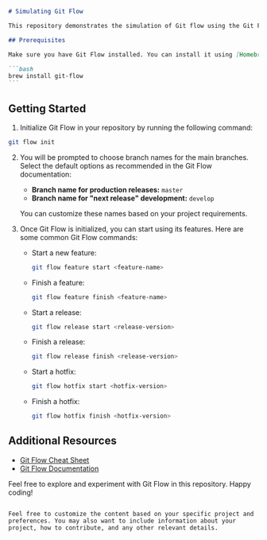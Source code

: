 ````markdown
# Simulating Git Flow

This repository demonstrates the simulation of Git flow using the Git Flow extension. Git Flow is a set of git extensions that provide high-level repository operations for Vincent Driessen's branching model. In this simulation, we'll walk through the steps to set up Git Flow in your local environment.

## Prerequisites

Make sure you have Git Flow installed. You can install it using [Homebrew](https://brew.sh/) with the following command:

```bash
brew install git-flow
```
````

## Getting Started

1. Initialize Git Flow in your repository by running the following command:

```bash
git flow init
```

2. You will be prompted to choose branch names for the main branches. Select the default options as recommended in the Git Flow documentation:

   - **Branch name for production releases:** `master`
   - **Branch name for "next release" development:** `develop`

   You can customize these names based on your project requirements.

3. Once Git Flow is initialized, you can start using its features. Here are some common Git Flow commands:

   - Start a new feature:

     ```bash
     git flow feature start <feature-name>
     ```

   - Finish a feature:

     ```bash
     git flow feature finish <feature-name>
     ```

   - Start a release:

     ```bash
     git flow release start <release-version>
     ```

   - Finish a release:

     ```bash
     git flow release finish <release-version>
     ```

   - Start a hotfix:

     ```bash
     git flow hotfix start <hotfix-version>
     ```

   - Finish a hotfix:

     ```bash
     git flow hotfix finish <hotfix-version>
     ```

## Additional Resources

- [Git Flow Cheat Sheet](https://danielkummer.github.io/git-flow-cheatsheet/)
- [Git Flow Documentation](https://github.com/nvie/gitflow)

Feel free to explore and experiment with Git Flow in this repository. Happy coding!

```

Feel free to customize the content based on your specific project and preferences. You may also want to include information about your project, how to contribute, and any other relevant details.
```
